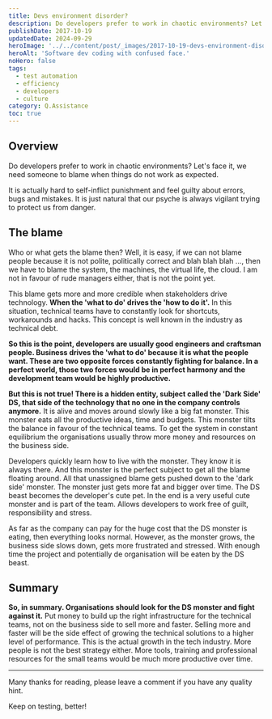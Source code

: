 ```yaml
---
title: Devs environment disorder?
description: Do developers prefer to work in chaotic environments? Let's face it, we need someone to blame when things do not work as expected.
publishDate: 2017-10-19
updatedDate: 2024-09-29
heroImage: '../../content/post/_images/2017-10-19-devs-environment-disorder/softw-dev.jpg'
heroAlt: 'Software dev coding with confused face.'
noHero: false
tags:
  - test automation
  - efficiency
  - developers
  - culture
category: Q.Assistance
toc: true
---
```



## Overview

Do developers prefer to work in chaotic environments? Let's face it, we need someone to blame when things do not work as expected.

It is actually hard to self-inflict punishment and feel guilty about errors, bugs and mistakes. It is just natural that our psyche is always vigilant trying to protect us from danger.

## The blame
Who or what gets the blame then? Well, it is easy, if we can not blame people because it is not polite, politically correct and blah blah blah ..., then we have to blame the system, the machines, the virtual life, the cloud. I am not in favour of rude managers either, that is not the point yet.

This blame gets more and more credible when stakeholders drive technology. **When the 'what to do' drives the 'how to do it'.** In this situation, technical teams have to constantly look for shortcuts, workarounds and hacks. This concept is well known in the industry as technical debt.

**So this is the point, developers are usually good engineers and craftsman people. Business drives the 'what to do' because it is what the people want. These are two opposite forces constantly fighting for balance. In a perfect world, those two forces would be in perfect harmony and the development team would be highly productive.**

**But this is not true! There is a hidden entity, subject called the 'Dark Side' DS, that side of the technology that no one in the company controls anymore.** It is alive and moves around slowly like a big fat monster. This monster eats all the productive ideas, time and budgets. This monster tilts the balance in favour of the technical teams. To get the system in constant equilibrium the organisations usually throw more money and resources on the business side.

Developers quickly learn how to live with the monster. They know it is always there. And this monster is the perfect subject to get all the blame floating around. All that unassigned blame gets pushed down to the 'dark side' monster. The monster just gets more fat and bigger over time. The DS beast becomes the developer's cute pet. In the end is a very useful cute monster and is part of the team. Allows developers to work free of guilt, responsibility and stress.

As far as the company can pay for the huge cost that the DS monster is eating, then everything looks normal. However, as the monster grows, the business side slows down, gets more frustrated and stressed. With enough time the project and potentially de organisation will be eaten by the DS beast.

## Summary
**So, in summary. Organisations should look for the DS monster and fight against it.** Put money to build up the right infrastructure for the technical teams, not on the business side to sell more and faster. Selling more and faster will be the side effect of growing the technical solutions to a higher level of performance. This is the actual growth in the tech industry. More people is not the best strategy either. More tools, training and professional resources for the small teams would be much more productive over time.

------
Many thanks for reading, please leave a comment if you have any quality hint.

Keep on testing, better!